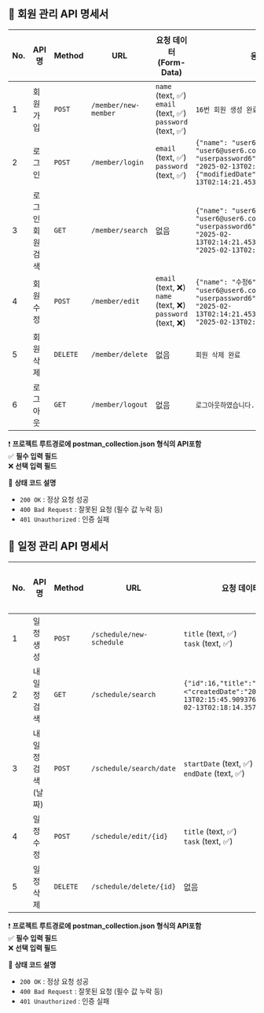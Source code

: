 ## 📌 회원 관리 API 명세서

| No. | API명 | Method | URL | 요청 데이터 (Form-Data) | 응답 예시 | 상태 코드 |
|----|------|--------|--------------------|----------------------------|-----------------------------|------------|
| 1  | 회원 가입 | `POST` | `/member/new-member` | `name` (text, ✅) <br> `email` (text, ✅) <br> `password` (text, ✅) | `16번 회원 생성 완료` | `200 OK` |
| 2  | 로그인 | `POST` | `/member/login` | `email` (text, ✅) <br> `password` (text, ✅) | `{"name": "user6","email": "user6@user6.com",{"password": "userpassword6"},{"createdDate": "2025-02-13T02:14:21.453445",{"modifiedDate": "2025-02-13T02:14:21.453445"}` | `200 OK` |
| 3  | 로그인 회원 검색 | `GET` | `/member/search` | 없음 | `{"name": "user6","email": "user6@user6.com","password": "userpassword6","createdDate": "2025-02-13T02:14:21.453445","modifiedDate": "2025-02-13T02:14:21.453445"}` | `200 OK` |
| 4  | 회원 수정 | `POST` | `/member/edit` | `email` (text, ❌) <br> `name` (text, ❌) <br> `password` (text, ❌) | `{"name": "수정6","email": "user6@user6.com","password": "userpassword6","createdDate": "2025-02-13T02:14:21.453445","modifiedDate": "2025-02-13T02:14:21.453445"}` | `200 OK` |
| 5  | 회원 삭제 | `DELETE` | `/member/delete` | 없음 | `회원 삭제 완료` | `200 OK` |
| 6  | 로그아웃 | `GET` | `/member/logout` | 없음 | `로그아웃하였습니다.` | `200 OK` |

❗ **프로젝트 루트경로에 postman_collection.json 형식의 API포함**<br>
✅ **필수 입력 필드**  
❌ **선택 입력 필드**

📌 **상태 코드 설명**
- `200 OK` : 정상 요청 성공  
- `400 Bad Request` : 잘못된 요청 (필수 값 누락 등)
- `401 Unauthorized` : 인증 실패


## 📌 일정 관리 API 명세서

| No. | API명 | Method | URL | 요청 데이터 (Form-Data) | 응답 예시 | 상태 코드 |
|----|------|--------|--------------------------|-----------------------------|-------------|------------|
| 1  | 일정 생성 | `POST` | `/schedule/new-schedule` | `title` (text, ✅) <br> `task` (text, ✅) | 17번 일정 생성 완료 | `200 OK` |
| 2  | 내 일정 검색 | `GET` | `/schedule/search` | `{"id":16,"title":"제목6",<"createdDate":"2025-02-13T02:15:45.909376","modifiedDate":"2025-02-13T02:18:14.357154","name":"user6"}` |  | `200 OK` |
| 3  | 내 일정 검색 (날짜) | `POST` | `/schedule/search/date` | `startDate` (text, ✅) <br> `endDate` (text, ✅) | `{"id":16,"title":"제목6","createdDate":"2025-02-13T02:15:45.909376","modifiedDate":"2025-02-13T02:18:14.357154","name":"user6"}` | `200 OK` |
| 4  | 일정 수정 | `POST` | `/schedule/edit/{id}` | `title` (text, ✅) <br> `task` (text, ✅) | `{"id":16,"title":"제목6","createdDate":"2025-02-13T02:15:45.909376","modifiedDate":"2025-02-13T02:18:14.357154","name":"user6"}` | `200 OK` |
| 5  | 일정 삭제 | `DELETE` | `/schedule/delete/{id}` | 없음 | `16번 일정을 삭제했습니다` | `200 OK` |

❗ **프로젝트 루트경로에 postman_collection.json 형식의 API포함**<br>
✅ **필수 입력 필드**  
❌ **선택 입력 필드**

📌 **상태 코드 설명**
- `200 OK` : 정상 요청 성공  
- `400 Bad Request` : 잘못된 요청 (필수 값 누락 등)
- `401 Unauthorized` : 인증 실패
